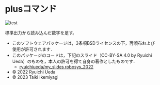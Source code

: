 # plusコマンド

![test](https://github.com/taikiikemiyagi/robosysy_2023/actions/workflows/test.yml/nadge.svg)

標準出力から読み込んだ数字を足す。

* このソフトウェアパッケージは，3条項BSDライセンスの下，再頒布および使用が許可されます．
* このパッケージのコードは，下記のスライド（CC-BY-SA 4.0 by Ryuichi Ueda）のものを，本人の許可を得て自身の著作としたものです．
    * [ryuichiueda/my_slides robosys_2022](https://github.com/ryuichiueda/my_slides/tree/master/robosys_2022)
* © 2022 Ryuichi Ueda
* © 2023 Taiki Ikemiyagi
